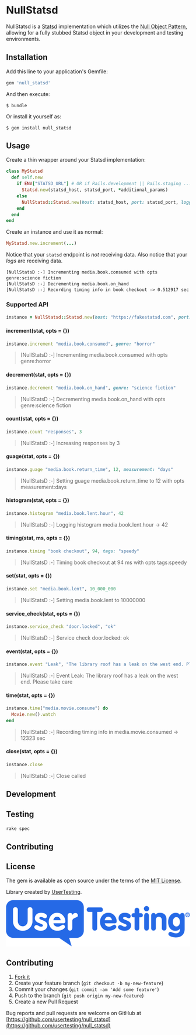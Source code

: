 # NullStatsd

NullStatsd is a [Statsd](https://github.com/statsd/statsd) implementation which utilizes the [Null Object Pattern](https://en.wikipedia.org/wiki/Null_object_pattern), allowing for a fully stubbed Statsd object in your development and testing environments.

## Installation

Add this line to your application's Gemfile:

```ruby
gem 'null_statsd'
```

And then execute:

    $ bundle

Or install it yourself as:

    $ gem install null_statsd

## Usage

Create a thin wrapper around your Statsd implementation:

```ruby
class MyStatsd
  def self.new
    if ENV["STATSD_URL"] # OR if Rails.development || Rails.staging ...
      Statsd.new(statsd_host, statsd_port, *additional_params)
    else
      NullStatsd::Statsd.new(host: statsd_host, port: statsd_port, logger: Rails.logger)
    end
  end
end
```

Create an instance and use it as normal:

```ruby
MyStatsd.new.increment(...)
```

Notice that your `statsd` endpoint is _not_ receiving data. Also notice that your _logs_ are receiving data.

```
[NullStatsD :-] Incrementing media.book.consumed with opts genre:science fiction
[NullStatsD :-] Decrementing media.book.on_hand
[NullStatsD :-] Recording timing info in book checkout -> 0.512917 sec
```

### Supported API

```ruby
instance = NullStatsd::Statsd.new(host: "https://fakestatsd.com", port: 4242, logger: $stdout
```

#### increment(stat, opts = {})

```ruby
instance.increment "media.book.consumed", genre: "horror"
```

> [NullStatsD :-] Incrementing media.book.consumed with opts genre:horror

#### decrement(stat, opts = {})

```ruby
instance.decrement "media.book.on_hand", genre: "science fiction"
```

> [NullStatsD :-] Decrementing media.book.on_hand with opts genre:science fiction

#### count(stat, opts = {})

```ruby
instance.count "responses", 3
```

> [NullStatsD :-] Increasing responses by 3

#### guage(stat, opts = {})

```ruby
instance.guage "media.book.return_time", 12, measurement: "days"
```

> [NullStatsD :-] Setting guage media.book.return_time to 12 with opts measurement:days

#### histogram(stat, opts = {})

```ruby
instance.histogram "media.book.lent.hour", 42
```

> [NullStatsD :-] Logging histogram media.book.lent.hour -> 42

#### timing(stat, ms, opts = {})

```ruby
instance.timing "book checkout", 94, tags: "speedy"
```

> [NullStatsD :-] Timing book checkout at 94 ms with opts tags:speedy

#### set(stat, opts = {})

```ruby
instance.set "media.book.lent", 10_000_000
```

> [NullStatsD :-] Setting media.book.lent to 10000000

#### service_check(stat, opts = {})

```ruby
instance.service_check "door.locked", "ok"
```

> [NullStatsD :-] Service check door.locked: ok

#### event(stat, opts = {})

```ruby
instance.event "Leak", "The library roof has a leak on the west end. Please take care"
```

> [NullStatsD :-] Event Leak: The library roof has a leak on the west end. Please take care

#### time(stat, opts = {})

```ruby
instance.time("media.movie.consume") do
  Movie.new().watch
end
```

> [NullStatsD :-] Recording timing info in media.movie.consumed -> 12323 sec

#### close(stat, opts = {})

```ruby
instance.close
```

> [NullStatsD :-] Close called

## Development

## Testing

`rake spec`

## Contributing

## License

The gem is available as open source under the terms of the [MIT License](LICENSE.txt).

Library created by [UserTesting](https://usertesting.com).

![UserTesting](UserTesting.png)

## Contributing

1. [Fork it](https://github.com/usertesting/null_statsd/fork)
2. Create your feature branch (`git checkout -b my-new-feature`)
3. Commit your changes (`git commit -am 'Add some feature'`)
4. Push to the branch (`git push origin my-new-feature`)
5. Create a new Pull Request

Bug reports and pull requests are welcome on GitHub at [https://github.com/usertesting/null_statsd](https://github.com/usertesting/null_statsd)
